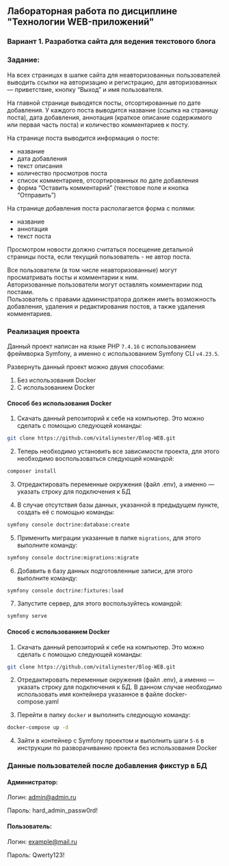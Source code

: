 ## Лабораторная работа по дисциплине "Технологии WEB-приложений"

### Вариант 1. Разработка сайта для ведения текстового блога

### Задание:

На всех страницах в шапке сайта для неавторизованных пользователей выводить ссылки на авторизацию и регистрацию, для
авторизованных — приветствие, кнопку “Выход” и имя пользователя.

На главной странице выводятся посты, отсортированные по дате добавления. У каждого поста выводится название (ссылка на
страницу поста), дата добавления, аннотация (краткое описание содержимого или первая часть поста) и количество
комментариев к посту.

На странице поста выводится информация о посте:

- название
- дата добавления
- текст описания
- количество просмотров поста
- список комментариев, отсортированных по дате добавления
- форма “Оставить комментарий” (текстовое поле и кнопка “Отправить”)

На странице добавления поста располагается форма с полями:

- название
- аннотация
- текст поста

Просмотром новости должно считаться посещение детальной страницы поста, если текущий пользователь - не автор поста.

Все пользователи (в том числе неавторизованные) могут просматривать посты и комментарии к ним.<br>
Авторизованные пользователи могут оставлять комментарии под постами.<br>
Пользователь с правами администратора должен иметь возможность добавления, удаления и редактирования постов, а также
удаления комментариев.

### Реализация проекта

Данный проект написан на языке PHP `7.4.16` с использованием фреймворка Symfony, а именно с использованием Symfony
CLI `v4.23.5`.

Развернуть данный проект можно двумя способами:

1) Без использования Docker
2) С использованием Docker

#### Способ без использования Docker

1) Скачать данный репозиторий к себе на компьютер. Это можно сделать с помощью следующей команды:

```bash
git clone https://github.com/vitaliynester/Blog-WEB.git
```

2) Теперь необходимо установить все зависимости проекта, для этого необходимо воспользоваться следующей командой:

```bash
composer install
```

3) Отредактировать переменные окружения (файл .env), а именно — указать строку для подключения к БД

4) В случае отсутствия базы данных, указанной в предыдущем пункте, создать её с помощью команды:

```bash
symfony console doctrine:database:create
```

5) Применить миграции указанные в папке `migrations`, для этого выполните команду:

```bash
symfony console doctrine:migrations:migrate
```   

6) Добавить в базу данных подготовленные записи, для этого выполните команду:

```bash
symfony console doctrine:fixtures:load
```

7) Запустите сервер, для этого воспользуйтесь командой:

```bash
symfony serve
```

#### Способ с использованием Docker

1) Скачать данный репозиторий к себе на компьютер. Это можно сделать с помощью следующей команды:

```bash
git clone https://github.com/vitaliynester/Blog-WEB.git
```

2) Отредактировать переменные окружения (файл .env), а именно — указать строку для подключения к БД. В данном случае
   необходимо использовать имя контейнера указанное в файле docker-compose.yaml


3) Перейти в папку `docker` и выполнить следующую команду:

```bash
docker-compose up -d
```

4) Зайти в контейнер с Symfony проектом и выполнить шаги `5-6` в инструкции по разворачиванию проекта без использования
   Docker

### Данные пользователей после добавления фикстур в БД

#### Администратор:

Логин: admin@admin.ru

Пароль: hard_admin_passw0rd!

#### Пользователь:

Логин: example@mail.ru

Пароль: Qwerty123!